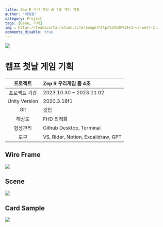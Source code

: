 ```yaml
---
title: Zep R 우리 게임 좀 4조 게임 기획
author: "이정훈"
category: Project
tags: [Game, 기획]
img : https://teamsparta.notion.site/image/https%3A%2F%2Fs3-us-west-2.amazonaws.com%2Fsecure.notion-static.com%2Fb260cae4-a3d0-448b-be5d-7486d5925148%2F34.png?table=block&id=9e7562fc-62db-4d05-bb21-4e95a2e04542&spaceId=83c75a39-3aba-4ba4-a792-7aefe4b07895&width=2000&userId=&cache=v2
comments_disable: true
---
```


![](https://teamsparta.notion.site/image/https%3A%2F%2Fs3-us-west-2.amazonaws.com%2Fsecure.notion-static.com%2Fb260cae4-a3d0-448b-be5d-7486d5925148%2F34.png?table=block&id=9e7562fc-62db-4d05-bb21-4e95a2e04542&spaceId=83c75a39-3aba-4ba4-a792-7aefe4b07895&width=2000&userId=&cache=v2)

# 캠프 첫날 게임 기획

|프로젝트|Zep R 우리게임 좀 4조|
|:--:|:--|
|프로젝트 기간|2023.10.30 ~ 2023.11.02|
|Unity Version|2020.3.18f1|
|Git|[깃헙](https://github.com/jhoon8903/ZerRWooriGame4Jo)|
|해상도|FHD 최적화|
|형상관리|Github Desktop, Terminal|
|도구|VS, Rider, Notion, Excalidraw, GPT|

## Wire Frame
![](https://www.notion.so/image/https%3A%2F%2Fprod-files-secure.s3.us-west-2.amazonaws.com%2F83c75a39-3aba-4ba4-a792-7aefe4b07895%2F44636616-3f4c-4e00-86e0-c4d49bd8b702%2FZepR%25E1%2584%2585%25E1%2585%25AE%25E1%2584%2580%25E1%2585%25B5%25E1%2584%2580%25E1%2585%25A6%25E1%2584%258B%25E1%2585%25B5%25E1%2586%25B74%25E1%2584%258C%25E1%2585%25A9.png?table=block&id=fdd57dc1-ee7a-4f4e-8689-15f5937bfa42&spaceId=83c75a39-3aba-4ba4-a792-7aefe4b07895&width=2000&userId=2bea3984-c787-454e-9d91-bfb44fb457aa&cache=v2)

## Scene
![](https://www.notion.so/image/https%3A%2F%2Fprod-files-secure.s3.us-west-2.amazonaws.com%2F83c75a39-3aba-4ba4-a792-7aefe4b07895%2F30087373-bcf2-4c04-8fc4-3d7ab7ae1a10%2FSceneStructure.png?table=block&id=f0d97ca5-2b2a-473b-ad15-553fef9ff851&spaceId=83c75a39-3aba-4ba4-a792-7aefe4b07895&width=2000&userId=2bea3984-c787-454e-9d91-bfb44fb457aa&cache=v2)

## Card Sample
![](https://www.notion.so/image/https%3A%2F%2Fprod-files-secure.s3.us-west-2.amazonaws.com%2F83c75a39-3aba-4ba4-a792-7aefe4b07895%2F814ef12e-0a3f-4f21-b224-9ca490f46485%2FCard_Sample.png?table=block&id=e373edbc-1169-482e-9a26-79bfda3d775f&spaceId=83c75a39-3aba-4ba4-a792-7aefe4b07895&width=1830&userId=2bea3984-c787-454e-9d91-bfb44fb457aa&cache=v2)


